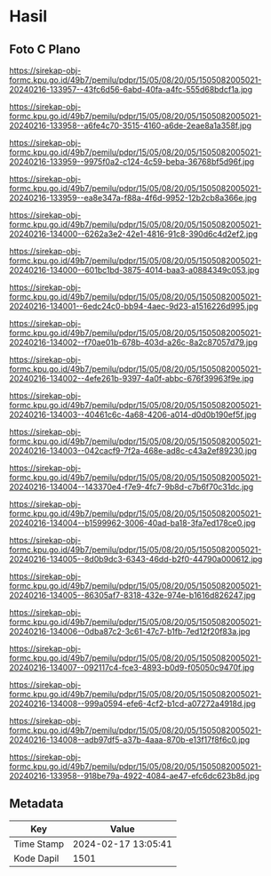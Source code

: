 # Hasil

## Foto C Plano

https://sirekap-obj-formc.kpu.go.id/49b7/pemilu/pdpr/15/05/08/20/05/1505082005021-20240216-133957--43fc6d56-6abd-40fa-a4fc-555d68bdcf1a.jpg

https://sirekap-obj-formc.kpu.go.id/49b7/pemilu/pdpr/15/05/08/20/05/1505082005021-20240216-133958--a6fe4c70-3515-4160-a6de-2eae8a1a358f.jpg

https://sirekap-obj-formc.kpu.go.id/49b7/pemilu/pdpr/15/05/08/20/05/1505082005021-20240216-133959--9975f0a2-c124-4c59-beba-36768bf5d96f.jpg

https://sirekap-obj-formc.kpu.go.id/49b7/pemilu/pdpr/15/05/08/20/05/1505082005021-20240216-133959--ea8e347a-f88a-4f6d-9952-12b2cb8a366e.jpg

https://sirekap-obj-formc.kpu.go.id/49b7/pemilu/pdpr/15/05/08/20/05/1505082005021-20240216-134000--6262a3e2-42e1-4816-91c8-390d6c4d2ef2.jpg

https://sirekap-obj-formc.kpu.go.id/49b7/pemilu/pdpr/15/05/08/20/05/1505082005021-20240216-134000--601bc1bd-3875-4014-baa3-a0884349c053.jpg

https://sirekap-obj-formc.kpu.go.id/49b7/pemilu/pdpr/15/05/08/20/05/1505082005021-20240216-134001--6edc24c0-bb94-4aec-9d23-a1516226d995.jpg

https://sirekap-obj-formc.kpu.go.id/49b7/pemilu/pdpr/15/05/08/20/05/1505082005021-20240216-134002--f70ae01b-678b-403d-a26c-8a2c87057d79.jpg

https://sirekap-obj-formc.kpu.go.id/49b7/pemilu/pdpr/15/05/08/20/05/1505082005021-20240216-134002--4efe261b-9397-4a0f-abbc-676f39963f9e.jpg

https://sirekap-obj-formc.kpu.go.id/49b7/pemilu/pdpr/15/05/08/20/05/1505082005021-20240216-134003--40461c6c-4a68-4206-a014-d0d0b190ef5f.jpg

https://sirekap-obj-formc.kpu.go.id/49b7/pemilu/pdpr/15/05/08/20/05/1505082005021-20240216-134003--042cacf9-7f2a-468e-ad8c-c43a2ef89230.jpg

https://sirekap-obj-formc.kpu.go.id/49b7/pemilu/pdpr/15/05/08/20/05/1505082005021-20240216-134004--143370e4-f7e9-4fc7-9b8d-c7b6f70c31dc.jpg

https://sirekap-obj-formc.kpu.go.id/49b7/pemilu/pdpr/15/05/08/20/05/1505082005021-20240216-134004--b1599962-3006-40ad-ba18-3fa7ed178ce0.jpg

https://sirekap-obj-formc.kpu.go.id/49b7/pemilu/pdpr/15/05/08/20/05/1505082005021-20240216-134005--8d0b9dc3-6343-46dd-b2f0-44790a000612.jpg

https://sirekap-obj-formc.kpu.go.id/49b7/pemilu/pdpr/15/05/08/20/05/1505082005021-20240216-134005--86305af7-8318-432e-974e-b1616d826247.jpg

https://sirekap-obj-formc.kpu.go.id/49b7/pemilu/pdpr/15/05/08/20/05/1505082005021-20240216-134006--0dba87c2-3c61-47c7-b1fb-7ed12f20f83a.jpg

https://sirekap-obj-formc.kpu.go.id/49b7/pemilu/pdpr/15/05/08/20/05/1505082005021-20240216-134007--092117c4-fce3-4893-b0d9-f05050c9470f.jpg

https://sirekap-obj-formc.kpu.go.id/49b7/pemilu/pdpr/15/05/08/20/05/1505082005021-20240216-134008--999a0594-efe6-4cf2-b1cd-a07272a4918d.jpg

https://sirekap-obj-formc.kpu.go.id/49b7/pemilu/pdpr/15/05/08/20/05/1505082005021-20240216-134008--adb97df5-a37b-4aaa-870b-e13f17f8f6c0.jpg

https://sirekap-obj-formc.kpu.go.id/49b7/pemilu/pdpr/15/05/08/20/05/1505082005021-20240216-133958--918be79a-4922-4084-ae47-efc6dc623b8d.jpg


## Metadata

| Key        | Value               |
| ---------- | ------------------- |
| Time Stamp | 2024-02-17 13:05:41 |
| Kode Dapil | 1501                |



